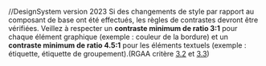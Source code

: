 //DesignSystem version 2023
Si des changements de style par rapport au composant de base ont été effectués, les règles de contrastes devront être vérifiées. Veillez à respecter un **contraste minimum de ratio 3:1** pour chaque élément graphique (exemple : couleur de la bordure) et un **contraste minimum de ratio 4.5:1** pour les éléments textuels (exemple : étiquette, étiquette de groupement).(RGAA critère [3.2](https://accessibilite.public.lu/fr/rgaa4.1.2/criteres.html#crit-3-2) et [3.3](https://accessibilite.public.lu/fr/rgaa4.1.2/criteres.html#crit-3-3))